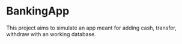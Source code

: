 # BankingApp
This project aims to simulate an app meant for adding cash, transfer, withdraw with an working database.
